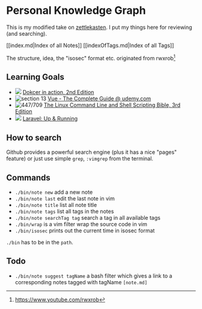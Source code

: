 # Personal Knowledge Graph

This is my modified take on [zettlekasten](https://duckduckgo.com/?q=zettlekasten&t=vivaldi&ia=web). I put my things here for reviewing (and searching).

[[index.md|Index of all Notes]]
[[indexOfTags.md|Index of all Tags]]

The structure, idea, the "isosec" format etc. originated from rwxrob[^1]

## Learning Goals
* ![ ](https://us-central1-progress-markdown.cloudfunctions.net/progress/70) [Dokcer in action, 2nd Edition](https://www.manning.com/books/docker-in-action-second-edition)
* ![section 13 ](https://us-central1-progress-markdown.cloudfunctions.net/progress/5) [Vue - The Complete Guide @ udemy.com ](https://www.udemy.com/course/vuejs-2-the-complete-guide)
* ![447/709](https://us-central1-progress-markdown.cloudfunctions.net/progress/60) [The Linux Command Line and Shell Scripting Bible, 3rd Edition](https://www.amazon.co.uk/Linux-Command-Shell-Scripting-Bible/dp/111898384X)
* ![ ](https://us-central1-progress-markdown.cloudfunctions.net/progress/20) [Laravel: Up & Running](https://laravelupandrunning.com)

## How to search
Github provides a powerful search engine (plus it has a nice "pages" feature) or just use simple `grep`, `:vimgrep` from the terminal.

## Commands
* `./bin/note new` add a new note
* `./bin/note last` edit the last note in vim
* `./bin/note title` list all note title
* `./bin/note tags` list all tags in the notes
* `./bin/note searchTag tag` search a tag in all available tags
* `./bin/wrap` is a vim filter wrap the source code in vim
* `./bin/isosec` prints out the current time in isosec format

`./bin` has to be in the `path`.

## Todo
* `./bin/note suggest tagName` a bash filter which gives a link to a corresponding notes tagged with tagName `[note.md]`


[^1]: https://www.youtube.com/rwxrob
